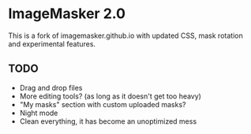 # ImageMasker 2.0

This is a fork of imagemasker.github.io with updated CSS, mask rotation and experimental features. 

## TODO

* Drag and drop files
* More editing tools? (as long as it doesn't get too heavy)
* "My masks" section with custom uploaded masks?
* Night mode
* Clean everything, it has become an unoptimized mess
